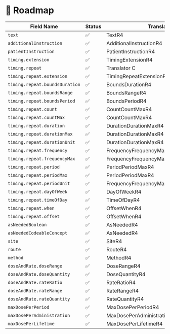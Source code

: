 # 🚧 Roadmap

| Field Name                     | Status | Translator                             | Notes |
|--------------------------------|--------|----------------------------------------|-------|
| `text`                         | ✅      | TextR4                                 |       |
| `additionalInstruction`        | ✅      | AdditionalInstructionR4                |       |
| `patientInstruction`           | ✅      | PatientInstructionR4                   |       |
| `timing.extension`             | ✅      | TimingExtensionR4                      |       |
| `timing.repeat`                | ✅      | Translator C                           |       |
| `timing.repeat.extension`      | ✅      | TimingRepeatExtensionR4                |       |
| `timing.repeat.boundsDuration` | ✅      | BoundsDurationR4                       |       |
| `timing.repeat.boundsRange`    | ✅      | BoundsRangeR4                          |       |
| `timing.repeat.boundsPeriod`   | ✅      | BoundsPeriodR4                         |       |
| `timing.repeat.count`          | ✅      | CountCountMaxR4                        |       |
| `timing.repeat.countMax`       | ✅      | CountCountMaxR4                        |       |
| `timing.repeat.duration`       | ✅      | DurationDurationMaxR4                  |       |
| `timing.repeat.durationMax`    | ✅      | DurationDurationMaxR4                  |       |
| `timing.repeat.durationUnit`   | ✅      | DurationDurationMaxR4                  |       |
| `timing.repeat.frequency`      | ✅      | FrequencyFrequencyMaxR4                |       |
| `timing.repeat.frequencyMax`   | ✅      | FrequencyFrequencyMaxR4                |       |
| `timing.repeat.period`         | ✅      | PeriodPeriodMaxR4                      |       |
| `timing.repeat.periodMax`      | ✅      | PeriodPeriodMaxR4                      |       |
| `timing.repeat.periodUnit`     | ✅      | FrequencyFrequencyMaxPeriodPeriodMaxR4 |       |
| `timing.repeat.dayOfWeek`      | ✅      | DayOfWeekR4                            |       |
| `timing.repeat.timeOfDay`      | ✅      | TimeOfDayR4                            |       |
| `timing.repeat.when`           | ✅      | OffsetWhenR4                           |       |
| `timing.repeat.offset`         | ✅      | OffsetWhenR4                           |       |
| `asNeededBoolean`              | ✅      | AsNeededR4                             |       |
| `asNeededCodeableConcept`      | ✅      | AsNeededR4                             |       |
| `site`                         | ✅      | SiteR4                                 |       |
| `route`                        | ✅      | RouteR4                                |       |
| `method`                       | ✅      | MethodR4                               |       |
| `doseAndRate.doseRange`        | ✅      | DoseRangeR4                            |       |
| `doseAndRate.doseQuantity`     | ✅      | DoseQuantityR4                         |       |
| `doseAndRate.rateRatio`        | ✅      | RateRatioR4                            |       |
| `doseAndRate.rateRange`        | ✅      | RateRangeR4                            |       |
| `doseAndRate.rateQuantity`     | ✅      | RateQuantityR4                         |       |
| `maxDosePerPeriod`             | ✅      | MaxDosePerPeriodR4                     |       |
| `maxDosePerAdministration`     | ✅      | MaxDosePerAdministrationR4             |       |
| `maxDosePerLifetime`           | ✅      | MaxDosePerLifetimeR4                   |       |

